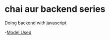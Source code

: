 # chai aur backend series

Doing backend with javascript

-[Model Used](https://app.eraser.io/workspace/YtPqZ1VogxGy1jzIDkzj)